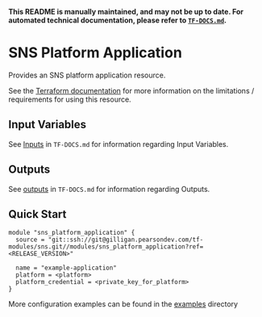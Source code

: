 **This README is manually maintained, and may not be up to date. For automated technical documentation, please refer to [`TF-DOCS.md`](TF-DOCS.md).**

# SNS Platform Application

Provides an SNS platform application resource.

See the [Terraform documentation](https://registry.terraform.io/providers/hashicorp/aws/latest/docs/resources/sns_platform_applicat) for more information on the limitations / requirements for using this resource.

## Input Variables

See [Inputs](TF-DOCS.md#Inputs) in `TF-DOCS.md` for information regarding Input Variables.

## Outputs

See [outputs](TF-DOCS.md#Outputs) in `TF-DOCS.md` for information regarding Outputs.

## Quick Start

```hcl-terraform
module "sns_platform_application" {
  source = "git::ssh://git@gilligan.pearsondev.com/tf-modules/sns.git//modules/sns_platform_application?ref=<RELEASE_VERSION>"

  name = "example-application"
  platform = <platform>
  platform_credential = <private_key_for_platform>
}
```

More configuration examples can be found in the [examples](../examples) directory
